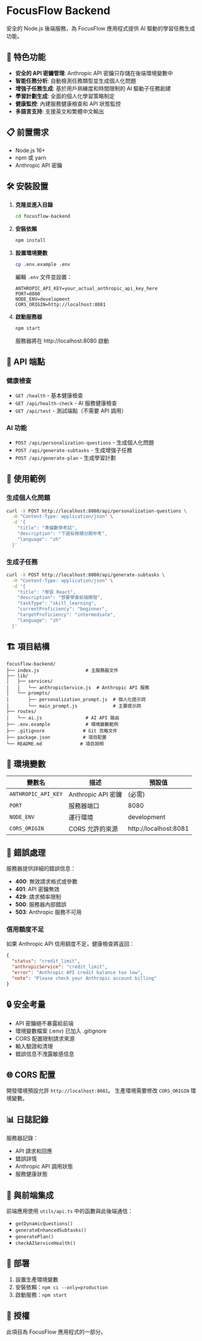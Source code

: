 # FocusFlow Backend

安全的 Node.js 後端服務，為 FocusFlow 應用程式提供 AI 驅動的學習任務生成功能。

## 🚀 特色功能

- **安全的 API 密鑰管理**: Anthropic API 密鑰只存儲在後端環境變數中
- **智能任務分析**: 自動檢測任務類型並生成個人化問題
- **增強子任務生成**: 基於用戶熟練度和時間限制的 AI 驅動子任務創建
- **學習計劃生成**: 全面的個人化學習策略制定
- **健康監控**: 內建服務健康檢查和 API 狀態監控
- **多語言支持**: 支援英文和繁體中文輸出

## 📋 前置需求

- Node.js 16+ 
- npm 或 yarn
- Anthropic API 密鑰

## 🛠 安裝設置

1. **克隆並進入目錄**
   ```bash
   cd focusflow-backend
   ```

2. **安裝依賴**
   ```bash
   npm install
   ```

3. **設置環境變數**
   ```bash
   cp .env.example .env
   ```
   
   編輯 `.env` 文件並設置：
   ```
   ANTHROPIC_API_KEY=your_actual_anthropic_api_key_here
   PORT=8080
   NODE_ENV=development
   CORS_ORIGIN=http://localhost:8081
   ```

4. **啟動服務器**
   ```bash
   npm start
   ```

   服務器將在 http://localhost:8080 啟動

## 🔗 API 端點

### 健康檢查
- `GET /health` - 基本健康檢查
- `GET /api/health-check` - AI 服務健康檢查
- `GET /api/test` - 測試端點（不需要 API 調用）

### AI 功能
- `POST /api/personalization-questions` - 生成個人化問題
- `POST /api/generate-subtasks` - 生成增強子任務
- `POST /api/generate-plan` - 生成學習計劃

## 📝 使用範例

### 生成個人化問題
```bash
curl -X POST http://localhost:8080/api/personalization-questions \
  -H "Content-Type: application/json" \
  -d '{
    "title": "準備數學考試",
    "description": "下週有微積分期中考",
    "language": "zh"
  }'
```

### 生成子任務
```bash
curl -X POST http://localhost:8080/api/generate-subtasks \
  -H "Content-Type: application/json" \
  -d '{
    "title": "學習 React",
    "description": "想要學會前端開發",
    "taskType": "skill_learning",
    "currentProficiency": "beginner",
    "targetProficiency": "intermediate",
    "language": "zh"
  }'
```

## 🏗 項目結構

```
focusflow-backend/
├── index.js                 # 主服務器文件
├── lib/
│   ├── services/
│   │   └── anthropicService.js  # Anthropic API 服務
│   └── prompts/
│       ├── personalization_prompt.js  # 個人化提示詞
│       └── main_prompt.js             # 主要提示詞
├── routes/
│   └── ai.js                # AI API 路由
├── .env.example             # 環境變數範例
├── .gitignore              # Git 忽略文件
├── package.json            # 項目配置
└── README.md              # 項目說明
```

## 🔧 環境變數

| 變數名 | 描述 | 預設值 |
|--------|------|--------|
| `ANTHROPIC_API_KEY` | Anthropic API 密鑰 | (必需) |
| `PORT` | 服務器端口 | 8080 |
| `NODE_ENV` | 運行環境 | development |
| `CORS_ORIGIN` | CORS 允許的來源 | http://localhost:8081 |

## 🚨 錯誤處理

服務器提供詳細的錯誤信息：

- **400**: 無效請求格式或參數
- **401**: API 密鑰無效
- **429**: 請求頻率限制
- **500**: 服務器內部錯誤
- **503**: Anthropic 服務不可用

### 信用額度不足
如果 Anthropic API 信用額度不足，健康檢查將返回：
```json
{
  "status": "credit_limit",
  "anthropicService": "credit_limit",
  "error": "Anthropic API credit balance too low",
  "note": "Please check your Anthropic account billing"
}
```

## 🔒 安全考量

- API 密鑰絕不暴露給前端
- 環境變數檔案 (.env) 已加入 .gitignore
- CORS 配置限制請求來源
- 輸入驗證和清理
- 錯誤信息不洩露敏感信息

## 🌐 CORS 配置

開發環境預設允許 `http://localhost:8081`。
生產環境需要修改 `CORS_ORIGIN` 環境變數。

## 📊 日誌記錄

服務器記錄：
- API 請求和回應
- 錯誤詳情
- Anthropic API 調用狀態
- 服務健康狀態

## 🔄 與前端集成

前端應用使用 `utils/api.ts` 中的函數與此後端通信：
- `getDynamicQuestions()`
- `generateEnhancedSubtasks()`
- `generatePlan()`
- `checkAIServiceHealth()`

## 🚀 部署

1. 設置生產環境變數
2. 安裝依賴：`npm ci --only=production`
3. 啟動服務：`npm start`

## 📄 授權

此項目為 FocusFlow 應用程式的一部分。 
 
 
 
 